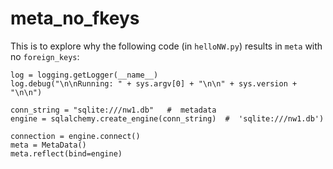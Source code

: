 # meta_no_fkeys

This is to explore why the following code (in `helloNW.py`) results in `meta` with no `foreign_keys`:

```
log = logging.getLogger(__name__)
log.debug("\n\nRunning: " + sys.argv[0] + "\n\n" + sys.version + "\n\n")

conn_string = "sqlite:///nw1.db"   #  metadata
engine = sqlalchemy.create_engine(conn_string)  #  'sqlite:///nw1.db')

connection = engine.connect()
meta = MetaData()
meta.reflect(bind=engine)
```
